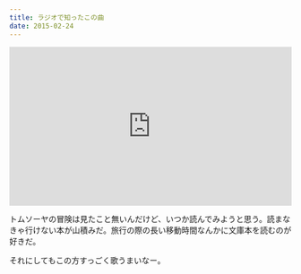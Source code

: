 ```yaml
---
title: ラジオで知ったこの曲
date: 2015-02-24
---
```


<iframe style="width:100%; aspect-ratio:16/9; height:auto; border:0;" src="https://www.youtube.com/embed/bsd31s8kQ3M" frameborder="0" allowfullscreen noci></iframe>

トムソーヤの冒険は見たこと無いんだけど、いつか読んでみようと思う。読まなきゃ行けない本が山積みだ。旅行の際の長い移動時間なんかに文庫本を読むのが好きだ。

それにしてもこの方すっごく歌うまいなー。
